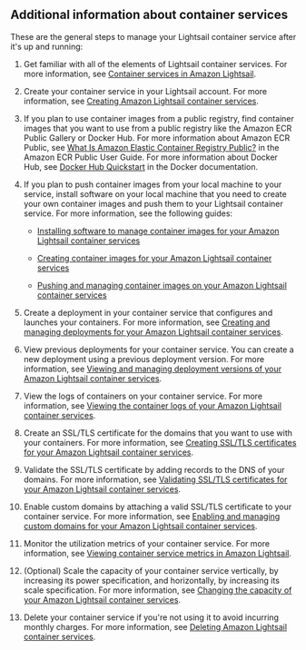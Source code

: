 ## Additional information about container services

These are the general steps to manage your Lightsail container service after it's up and running:

1. Get familiar with all of the elements of Lightsail container services. For more information, see [Container services in Amazon Lightsail](https://lightsail.aws.amazon.com/ls/docs/en_us/articles/amazon-lightsail-container-services).
    
2. Create your container service in your Lightsail account. For more information, see [Creating Amazon Lightsail container services](https://lightsail.aws.amazon.com/ls/docs/en_us/articles/amazon-lightsail-creating-container-services).
    
3. If you plan to use container images from a public registry, find container images that you want to use from a public registry like the Amazon ECR Public Gallery or Docker Hub. For more information about Amazon ECR Public, see [What Is Amazon Elastic Container Registry Public?](https://docs.aws.amazon.com/AmazonECR/latest/public/what-is-ecr.html) in the Amazon ECR Public User Guide. For more information about Docker Hub, see [Docker Hub Quickstart](https://docs.docker.com/docker-hub/) in the Docker documentation.
    
4. If you plan to push container images from your local machine to your service, install software on your local machine that you need to create your own container images and push them to your Lightsail container service. For more information, see the following guides:
    
    - [Installing software to manage container images for your Amazon Lightsail container services](https://lightsail.aws.amazon.com/ls/docs/en_us/articles/amazon-lightsail-install-software)
        
    - [Creating container images for your Amazon Lightsail container services](https://lightsail.aws.amazon.com/ls/docs/en_us/articles/amazon-lightsail-creating-container-images)
        
    - [Pushing and managing container images on your Amazon Lightsail container services](https://lightsail.aws.amazon.com/ls/docs/en_us/articles/amazon-lightsail-pushing-container-images)
        
5. Create a deployment in your container service that configures and launches your containers. For more information, see [Creating and managing deployments for your Amazon Lightsail container services](https://lightsail.aws.amazon.com/ls/docs/en_us/articles/amazon-lightsail-container-services-deployments).
    
6. View previous deployments for your container service. You can create a new deployment using a previous deployment version. For more information, see [Viewing and managing deployment versions of your Amazon Lightsail container services](https://lightsail.aws.amazon.com/ls/docs/en_us/articles/amazon-lightsail-container-services-deployment-versions).
    
7. View the logs of containers on your container service. For more information, see [Viewing the container logs of your Amazon Lightsail container services](https://lightsail.aws.amazon.com/ls/docs/en_us/articles/amazon-lightsail-viewing-container-service-container-logs).
    
8. Create an SSL/TLS certificate for the domains that you want to use with your containers. For more information, see [Creating SSL/TLS certificates for your Amazon Lightsail container services](https://lightsail.aws.amazon.com/ls/docs/en_us/articles/amazon-lightsail-creating-container-services-certificates).
    
9. Validate the SSL/TLS certificate by adding records to the DNS of your domains. For more information, see [Validating SSL/TLS certificates for your Amazon Lightsail container services](https://lightsail.aws.amazon.com/ls/docs/en_us/articles/amazon-lightsail-validating-container-services-certificates).
    
10. Enable custom domains by attaching a valid SSL/TLS certificate to your container service. For more information, see [Enabling and managing custom domains for your Amazon Lightsail container services](https://lightsail.aws.amazon.com/ls/docs/en_us/articles/amazon-lightsail-enabling-container-services-custom-domains).
    
11. Monitor the utilization metrics of your container service. For more information, see [Viewing container service metrics in Amazon Lightsail](https://lightsail.aws.amazon.com/ls/docs/en_us/articles/amazon-lightsail-viewing-container-services-metrics).
    
12. (Optional) Scale the capacity of your container service vertically, by increasing its power specification, and horizontally, by increasing its scale specification. For more information, see [Changing the capacity of your Amazon Lightsail container services](https://lightsail.aws.amazon.com/ls/docs/en_us/articles/amazon-lightsail-changing-container-service-capacity).
    
13. Delete your container service if you're not using it to avoid incurring monthly charges. For more information, see [Deleting Amazon Lightsail container services](https://lightsail.aws.amazon.com/ls/docs/en_us/articles/amazon-lightsail-deleting-container-services).